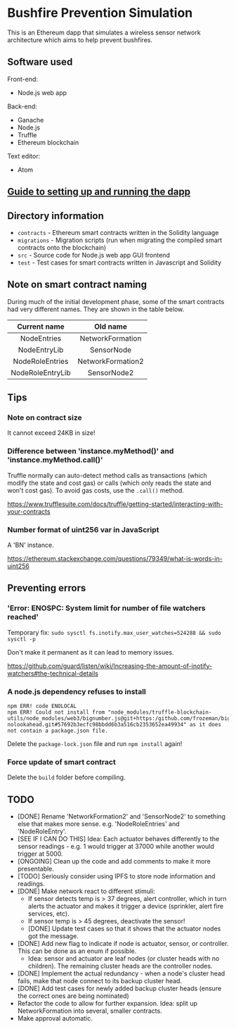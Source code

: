 # Bushfire Prevention Simulation

This is an Ethereum dapp that simulates a wireless sensor network architecture which aims to help prevent bushfires.

## Software used

Front-end:
* Node.js web app

Back-end:
* Ganache
* Node.js
* Truffle
* Ethereum blockchain

Text editor:
* Atom

## [Guide to setting up and running the dapp](SETUP.md)

## Directory information

* `contracts` - Ethereum smart contracts written in the Solidity language
* `migrations` - Migration scripts (run when migrating the compiled smart contracts onto the blockchain)
* `src` - Source code for Node.js web app GUI frontend
* `test` - Test cases for smart contracts written in Javascript and Solidity

## Note on smart contract naming

During much of the initial development phase, some of the smart contracts had very different names. They are shown in the table below.

| Current name | Old name |
|:---:|:---:|
| NodeEntries | NetworkFormation |
| NodeEntryLib | SensorNode |
| NodeRoleEntries | NetworkFormation2 |
| NodeRoleEntryLib | SensorNode2 |

## Tips

### Note on contract size

It cannot exceed 24KB in size!

### Difference between 'instance.myMethod()' and 'instance.myMethod.call()'

Truffle normally can auto-detect method calls as transactions (which modify the state and cost gas) or calls (which only reads the state and won't cost gas). To avoid gas costs, use the `.call()` method.

https://www.trufflesuite.com/docs/truffle/getting-started/interacting-with-your-contracts

### Number format of uint256 var in JavaScript

A 'BN' instance.

https://ethereum.stackexchange.com/questions/79349/what-is-words-in-uint256

## Preventing errors

### 'Error: ENOSPC: System limit for number of file watchers reached'

Temporary fix: `sudo sysctl fs.inotify.max_user_watches=524288 && sudo sysctl -p`

Don't make it permanent as it can lead to memory issues.

https://github.com/guard/listen/wiki/Increasing-the-amount-of-inotify-watchers#the-technical-details

### A node.js dependency refuses to install

```
npm ERR! code ENOLOCAL
npm ERR! Could not install from "node_modules/truffle-blockchain-utils/node_modules/web3/bignumber.js@git+https:/github.com/frozeman/bignumber.js-nolookahead.git#57692b3ecfc98bbdd6b3a516cb2353652ea49934" as it does not contain a package.json file.
```

Delete the `package-lock.json` file and run `npm install` again!

### Force update of smart contract

Delete the `build` folder before compiling.

## TODO

* [DONE] Rename 'NetworkFormation2' and 'SensorNode2' to something else that makes more sense. e.g. 'NodeRoleEntries' and 'NodeRoleEntry'.
* [SEE IF I CAN DO THIS] Idea: Each actuator behaves differently to the sensor readings - e.g. 1 would trigger at 37000 while another would trigger at 5000.
* [ONGOING] Clean up the code and add comments to make it more presentable.
* [TODO] Seriously consider using IPFS to store node information and readings.
* [DONE] Make network react to different stimuli: 
    - If sensor detects temp is > 37 degrees, alert controller, which in turn alerts the actuator and makes it trigger a device (sprinkler, alert fire services, etc).
    - If sensor temp is > 45 degrees, deactivate the sensor!
    - [DONE] Update test cases so that it shows that the actuator nodes got the message.
* [DONE] Add new flag to indicate if node is actuator, sensor, or controller. This can be done as an enum if possible.
    - Idea: sensor and actuator are leaf nodes (or cluster heads with no children). The remaining cluster heads are the controller nodes.
* [DONE] Implement the actual redundancy - when a node's cluster head fails, make that node connect to its backup cluster head.
* [DONE] Add test cases for newly added backup cluster heads (ensure the correct ones are being nominated)
* Refactor the code to allow for further expansion. Idea: split up NetworkFormation into several, smaller contracts.
* Make approval automatic.
